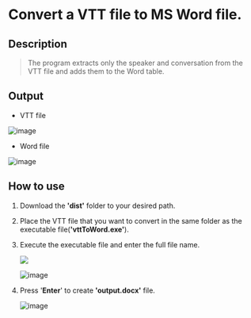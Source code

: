 # Convert a VTT file to MS Word file.

## Description
> The program extracts only the speaker and conversation from the VTT file and adds them to the Word table.

## Output
- VTT file

![image](https://user-images.githubusercontent.com/112360580/222029631-681d70b6-c689-41e2-b7e5-13b63e8df9fe.png)

- Word file

![image](https://user-images.githubusercontent.com/112360580/222030053-08569496-396a-4d69-b21f-691552e33c8f.png)

## How to use
1. Download the **'dist'** folder to your desired path.
2. Place the VTT file that you want to convert in the same folder as the executable file(**'vttToWord.exe'**).
3. Execute the executable file and enter the full file name.

     <img src="https://user-images.githubusercontent.com/112360580/222031998-5b941988-ef74-4b85-b5bd-979c2a75aae3.png">
     
     ![image](https://user-images.githubusercontent.com/112360580/222031998-5b941988-ef74-4b85-b5bd-979c2a75aae3.png)

4. Press '**Enter**' to create **'output.docx'** file.

     ![image](https://user-images.githubusercontent.com/112360580/222032161-c11acaaa-c4c0-410b-abe3-cdf4021c5693.png)

